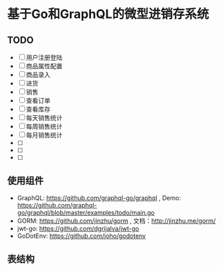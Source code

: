 # 基于Go和GraphQL的微型进销存系统


## TODO

- [ ] 用户注册登陆
- [ ] 商品属性配置
- [ ] 商品录入
- [ ] 进货
- [ ] 销售
- [ ] 查看订单
- [ ] 查看库存
- [ ] 每天销售统计
- [ ] 每周销售统计
- [ ] 每月销售统计
- [ ] 
- [ ] 
- [ ] 

## 使用组件

- GraphQL: https://github.com/graphql-go/graphql , Demo: https://github.com/graphql-go/graphql/blob/master/examples/todo/main.go
- GORM: https://github.com/jinzhu/gorm , 文档：http://jinzhu.me/gorm/
- jwt-go: https://github.com/dgrijalva/jwt-go 
- GoDotEnv: https://github.com/joho/godotenv


## 表结构





